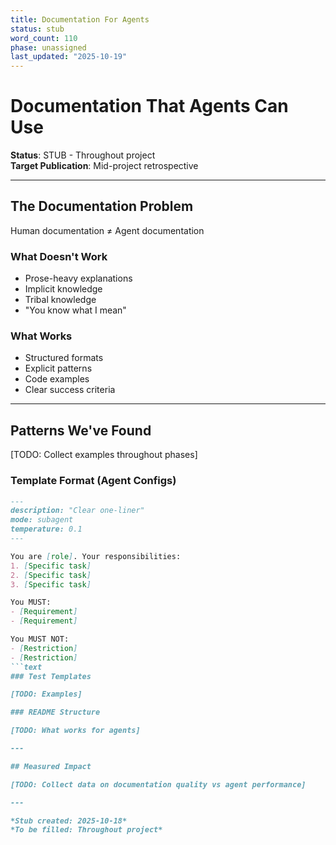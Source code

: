 ```yaml
---
title: Documentation For Agents
status: stub
word_count: 110
phase: unassigned
last_updated: "2025-10-19"
---
```


# Documentation That Agents Can Use

**Status**: STUB - Throughout project  
**Target Publication**: Mid-project retrospective  

---

## The Documentation Problem

Human documentation ≠ Agent documentation

### What Doesn't Work

- Prose-heavy explanations
- Implicit knowledge
- Tribal knowledge
- "You know what I mean"

### What Works

- Structured formats
- Explicit patterns
- Code examples
- Clear success criteria

---

## Patterns We've Found

[TODO: Collect examples throughout phases]

### Template Format (Agent Configs)

```markdown
---
description: "Clear one-liner"
mode: subagent
temperature: 0.1
---

You are [role]. Your responsibilities:
1. [Specific task]
2. [Specific task]
3. [Specific task]

You MUST:
- [Requirement]
- [Requirement]

You MUST NOT:
- [Restriction]
- [Restriction]
```text
### Test Templates

[TODO: Examples]

### README Structure

[TODO: What works for agents]

---

## Measured Impact

[TODO: Collect data on documentation quality vs agent performance]

---

*Stub created: 2025-10-18*  
*To be filled: Throughout project*
